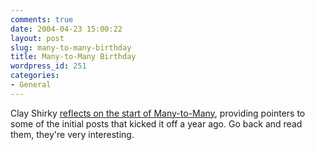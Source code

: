 ```yaml
---
comments: true
date: 2004-04-23 15:00:22
layout: post
slug: many-to-many-birthday
title: Many-to-Many Birthday
wordpress_id: 251
categories:
- General
---
```


Clay Shirky [reflects on the start of Many-to-Many](http://www.corante.com/many/archives/2004/04/23/all_together_now_haaaaa.php), providing pointers to some of the initial posts that kicked it off a year ago. Go back and read them, they're very interesting.
